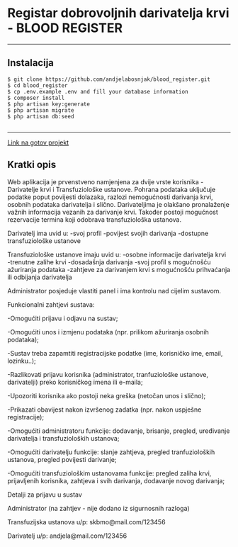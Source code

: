 <h1>Registar dobrovoljnih darivatelja krvi - BLOOD REGISTER</h1>
<hr>

## Instalacija

```
$ git clone https://github.com/andjelabosnjak/blood_register.git
$ cd blood_register
$ cp .env.example .env and fill your database information
$ composer install
$ php artisan key:generate
$ php artisan migrate
$ php artisan db:seed


```
<hr>
<a href="http://bloodregister.000webhostapp.com/" target="_blank">Link na gotov projekt</a><br>
<h2>Kratki opis</h2>
Web aplikacija je prvenstveno namjenjena za dvije vrste korisnika - Darivatelje krvi i Transfuziološke ustanove. Pohrana podataka uključuje podatke poput povijesti dolazaka, razlozi nemogućnosti darivanja krvi, osobnih podataka darivatelja i slično. Darivateljima je olakšano pronalaženje važnih informacija vezanih za darivanje krvi. Također postoji mogućnost rezervacije termina koji odobrava transfuziološka ustanova.

Darivatelj ima uvid u:
-svoj profil
-povijest svojih darivanja
-dostupne transfuziološke ustanove

Transfuziološke ustanove imaju uvid u:
-osobne informacije darivatelja krvi
-trenutne zalihe krvi
-dosadašnja darivanja
-svoj profil s mogućnošću ažuriranja podataka
-zahtjeve za darivanjem krvi s mogućnošću prihvaćanja ili odbijanja darivatelja

Administrator posjeduje vlastiti panel i ima kontrolu nad cijelim sustavom.

Funkcionalni zahtjevi sustava:
<p>-Omogućiti prijavu i odjavu na sustav;</p>
<p>-Omogućiti unos i izmjenu podataka (npr. prilikom ažuriranja osobnih podataka);</p>
<p>-Sustav treba zapamtiti registracijske podatke (ime, korisničko ime, email, lozinku..);</p>
<p>-Razlikovati prijavu korisnika (administrator, tranfuziološke ustanove, darivatelji) preko korisničkog imena ili e-maila;</p>
<p>-Upozoriti korisnika ako postoji neka greška (netočan unos i slično);</p>
<p>-Prikazati obavijest nakon izvršenog zadatka (npr. nakon uspješne registracije);</p>
<p>-Omogućiti administratoru funkcije: dodavanje, brisanje, pregled, uređivanje darivatelja i transfuzioloških ustanova;</p>
<p>-Omogućiti darivatelju funkcije: slanje zahtjeva, pregled tranfuzioloških ustanova, pregled povijesti darivanje;</p>
<p>-Omogućiti transfuziološkim ustanovama funkcije: pregled zaliha krvi, prijavljenih korisnika, zahtjeva i svih darivanja, dodavanje novog darivanja;</p>


Detalji za prijavu u sustav
<p>Administrator (na zahtjev - nije dodano iz sigurnosnih razloga)</p>
<p>Transfuzijska ustanova u/p: skbmo@mail.com/123456</p>
<p>Darivatelj u/p: andjela@mail.com/123456</p>

